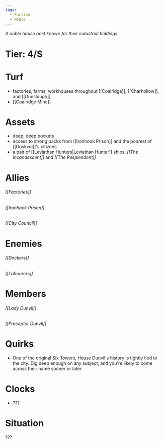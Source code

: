 ```yaml
---
tags:
  - Faction
  - Noble
---
```

*A noble house best known for their industrial holdings.*
# Tier: 4/S
# Turf
- factories, farms, workhouses throughout [[Coalridge]], [[Charhollow]], and [[Dunslough]].
- [[Coalridge Mine]]
# Assets
- deep, deep pockets
- access to strong backs from [[Ironhook Prison]] and the poorest of [[Doskvol]]'s citizens
- a pair of [[Leviathan Hunters|Leviathan Hunter]] ships: *[[The Incandescent]]* and *[[The Resplendent]]*
# Allies
###### [[Factories]]
###### [[Ironhook Prison]]
###### [[City Council]]
# Enemies
###### [[Dockers]]
###### [[Labourers]]
# Members
###### [[Lady Dunvil]]
###### [[Preceptor Dunvil]]
# Quirks
- One of the original Six Towers, House Dunvil's history is tightly tied to the city. Dig deep enough on any subject, and you're likely to come across their name sooner or later. 
# Clocks
- ???
# Situation
???